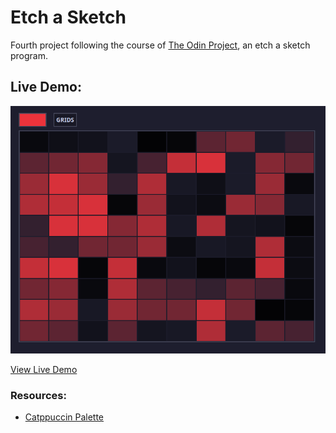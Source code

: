 # Etch a Sketch
Fourth project following the course of [The Odin Project](https://www.theodinproject.com), an etch a sketch program.

## Live Demo:

![demo](public/demo0.png)

[View Live Demo](https://jasmirmd.github.io/etch-a-sketch/)

### Resources:
- [Catppuccin Palette](https://catppuccin.com/palette)
